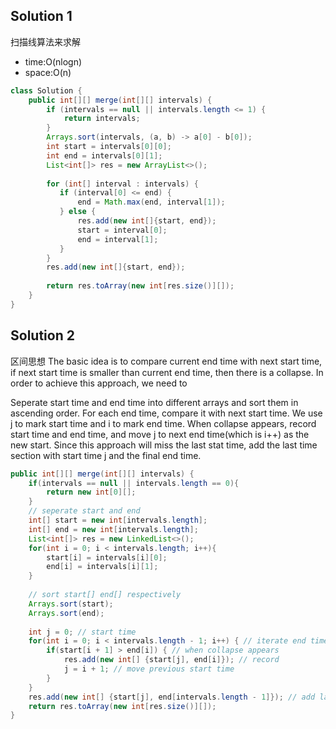 ## Solution 1
扫描线算法来求解

- time:O(nlogn)
- space:O(n)

```java
class Solution {
    public int[][] merge(int[][] intervals) {
        if (intervals == null || intervals.length <= 1) {
            return intervals;
        }
        Arrays.sort(intervals, (a, b) -> a[0] - b[0]);
        int start = intervals[0][0];
        int end = intervals[0][1];
        List<int[]> res = new ArrayList<>();
        
        for (int[] interval : intervals) {
           if (interval[0] <= end) {
               end = Math.max(end, interval[1]);
           } else {
               res.add(new int[]{start, end});
               start = interval[0];
               end = interval[1];
           }
        }
        res.add(new int[]{start, end});
        
        return res.toArray(new int[res.size()][]);
    }
}
```

## Solution 2
区间思想
The basic idea is to compare current end time with next start time, if next start time is smaller than current end time, then there is a collapse. In order to achieve this approach, we need to

Seperate start time and end time into different arrays and sort them in ascending order.
For each end time, compare it with next start time. We use j to mark start time and i to mark end time. When collapse appears, record start time and end time, and move j to next end time(which is i++) as the new start.
Since this approach will miss the last stat time, add the last time section with start time j and the final end time.

```java
public int[][] merge(int[][] intervals) {
    if(intervals == null || intervals.length == 0){
        return new int[0][];
    }
    // seperate start and end 
    int[] start = new int[intervals.length];
    int[] end = new int[intervals.length];
    List<int[]> res = new LinkedList<>();
    for(int i = 0; i < intervals.length; i++){
        start[i] = intervals[i][0];
        end[i] = intervals[i][1];
    }
    
    // sort start[] end[] respectively
    Arrays.sort(start);
    Arrays.sort(end);
    
    int j = 0; // start time
    for(int i = 0; i < intervals.length - 1; i++) { // iterate end time
        if(start[i + 1] > end[i]) { // when collapse appears
            res.add(new int[] {start[j], end[i]}); // record
            j = i + 1; // move previous start time 
        }    
    }
    res.add(new int[] {start[j], end[intervals.length - 1]}); // add last one
    return res.toArray(new int[res.size()][]);
}
```